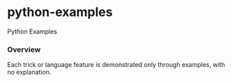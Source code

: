 # python-examples
Python Examples

### Overview
Each trick or language feature is demonstrated only through examples, with no explanation. 